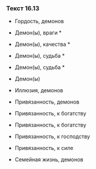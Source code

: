 ### Текст 16.13

- Гордость, демонов

- Демон(ы), враги *

- Демон(ы), качества *

- Демон(ы), судьба *

- Демон(ы), судьба *

- Демон(ы)

- Иллюзия, демонов

- Привязанность, демонов

- Привязанность, к богатству

- Привязанность, к богатству

- Привязанность, к господству

- Привязанность, к силе

- Семейная жизнь, демонов
	
